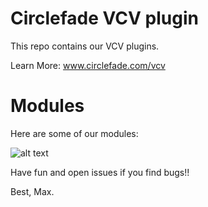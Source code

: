 
# Circlefade VCV plugin

This repo contains our VCV plugins.

Learn More: www.circlefade.com/vcv


# Modules 

Here are some of our modules:


![alt text](https://static.wixstatic.com/media/ed93a0_ab52733a6cd94b3c83fe0f2e499b1d3b~mv2.png)


Have fun and open issues if you find bugs!!

Best, Max.
